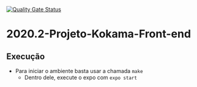 [![Quality Gate Status](https://sonarcloud.io/api/project_badges/measure?project=fga-eps-mds_2020.2-Projeto-Kokama-Front-end&metric=alert_status)](https://sonarcloud.io/dashboard?id=fga-eps-mds_2020.2-Projeto-Kokama-Front-end)

# 2020.2-Projeto-Kokama-Front-end


## Execução

* Para iniciar o ambiente basta usar a chamada `make`
  - Dentro dele, execute o expo com `expo start`
